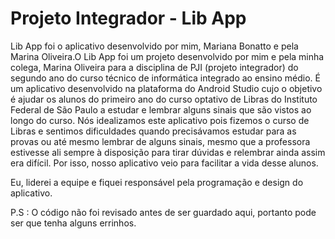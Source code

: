 # Projeto Integrador - Lib App 

Lib App foi o aplicativo desenvolvido por mim, Mariana Bonatto e pela Marina Oliveira.O Lib App foi um projeto desenvolvido por mim e pela minha colega, Marina Oliveira para a disciplina de PJI (projeto integrador) do segundo ano do curso técnico de informática integrado ao ensino médio. É um aplicativo desenvolvido na plataforma do Android Studio cujo o objetivo é ajudar os alunos do primeiro ano do curso optativo de Libras do Instituto Federal de São Paulo a estudar e lembrar alguns sinais que são vistos ao longo do curso. Nós idealizamos este aplicativo pois fizemos o curso de Libras e sentimos dificuldades quando precisávamos estudar para as provas ou até mesmo lembrar de alguns sinais, mesmo que a professora estivesse ali sempre à disposição para tirar dúvidas e relembrar ainda assim era difícil. Por isso, nosso aplicativo veio para facilitar a vida desse alunos.

Eu, liderei a equipe e fiquei responsável pela programação e design do aplicativo.

P.S : O código não foi revisado antes de ser guardado aqui, portanto pode ser que tenha alguns errinhos.
